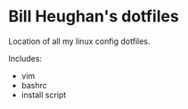 Bill Heughan's dotfiles
=======================

Location of all my linux config dotfiles.

Includes:
- vim
- bashrc
- install script
